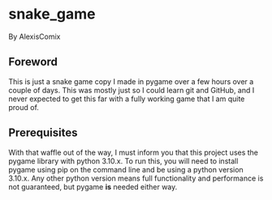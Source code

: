 # snake_game
By AlexisComix

## Foreword
This is just a snake game copy I made in pygame over a few 
hours over a couple of days. This was mostly just so I could
learn git and GitHub, and I never expected to get this far with 
a fully working game that I am quite proud of.

## Prerequisites

With that waffle out of the way, I must inform you that this 
project uses the pygame library with python 3.10.x. To run
this, you will need to install pygame using pip on the command
line and be using a python version 3.10.x. Any other python version
means full functionality and performance is not guaranteed, but 
pygame **is** needed either way.
